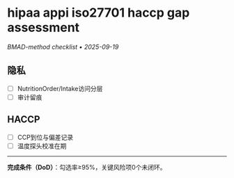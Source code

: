 # hipaa appi iso27701 haccp gap assessment

_BMAD-method checklist • 2025-09-19_

## 隐私

- [ ] NutritionOrder/Intake访问分层
- [ ] 审计留痕

## HACCP

- [ ] CCP到位与偏差记录
- [ ] 温度探头校准在期

---

**完成条件（DoD）**：勾选率≥95%，关键风险项0个未闭环。
